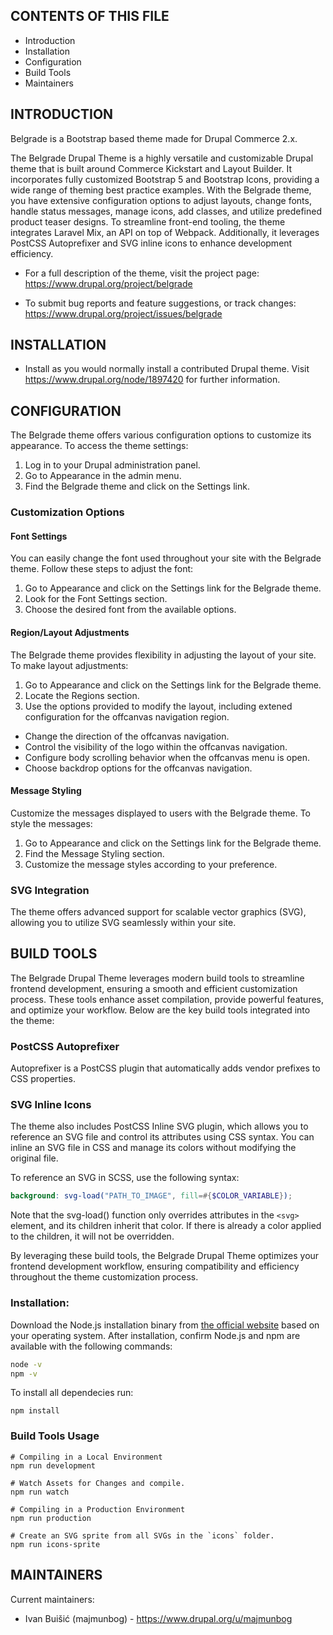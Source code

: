 ## CONTENTS OF THIS FILE

- Introduction
- Installation
- Configuration
- Build Tools
- Maintainers

## INTRODUCTION

Belgrade is a Bootstrap based theme made for Drupal Commerce 2.x.

The Belgrade Drupal Theme is a highly versatile and customizable Drupal theme that is built around Commerce Kickstart and Layout Builder. It incorporates fully customized Bootstrap 5 and Bootstrap Icons, providing a wide range of theming best practice examples. With the Belgrade theme, you have extensive configuration options to adjust layouts, change fonts, handle status messages, manage icons, add classes, and utilize predefined product teaser designs. To streamline front-end tooling, the theme integrates Laravel Mix, an API on top of Webpack. Additionally, it leverages PostCSS Autoprefixer and SVG inline icons to enhance development efficiency.

* For a full description of the theme, visit the project page: https://www.drupal.org/project/belgrade

* To submit bug reports and feature suggestions, or track changes: https://www.drupal.org/project/issues/belgrade

## INSTALLATION

- Install as you would normally install a contributed Drupal theme. Visit https://www.drupal.org/node/1897420 for further information.

## CONFIGURATION

The Belgrade theme offers various configuration options to customize its appearance. To access the theme settings:

1. Log in to your Drupal administration panel.
2. Go to Appearance in the admin menu.
3. Find the Belgrade theme and click on the Settings link.

### Customization Options

#### Font Settings

You can easily change the font used throughout your site with the Belgrade theme. Follow these steps to adjust the font:

1. Go to Appearance and click on the Settings link for the Belgrade theme.
2. Look for the Font Settings section.
3. Choose the desired font from the available options.

#### Region/Layout Adjustments

The Belgrade theme provides flexibility in adjusting the layout of your site. To make layout adjustments:

1. Go to Appearance and click on the Settings link for the Belgrade theme.
2. Locate the Regions section.
3. Use the options provided to modify the layout, including extened configuration for the offcanvas navigation region.

- Change the direction of the offcanvas navigation.
- Control the visibility of the logo within the offcanvas navigation.
- Configure body scrolling behavior when the offcanvas menu is open.
- Choose backdrop options for the offcanvas navigation.

#### Message Styling

Customize the messages displayed to users with the Belgrade theme. To style the messages:

1. Go to Appearance and click on the Settings link for the Belgrade theme.
2. Find the Message Styling section.
3. Customize the message styles according to your preference.

### SVG Integration

The theme offers advanced support for scalable vector graphics (SVG), allowing you to utilize SVG seamlessly within your site.

## BUILD TOOLS

The Belgrade Drupal Theme leverages modern build tools to streamline frontend development, ensuring a smooth and efficient customization process. These tools enhance asset compilation, provide powerful features, and optimize your workflow. Below are the key build tools integrated into the theme:

### PostCSS Autoprefixer

Autoprefixer is a PostCSS plugin that automatically adds vendor prefixes to CSS properties.

### SVG Inline Icons

The theme also includes PostCSS Inline SVG plugin, which allows you to reference an SVG file and control its attributes using CSS syntax. You can inline an SVG file in CSS and manage its colors without modifying the original file.

To reference an SVG in SCSS, use the following syntax:

``` SCSS
background: svg-load("PATH_TO_IMAGE", fill=#{$COLOR_VARIABLE});
```

Note that the svg-load() function only overrides attributes in the `<svg>` element, and its children inherit that color. If there is already a color applied to the children, it will not be overridden.

By leveraging these build tools, the Belgrade Drupal Theme optimizes your frontend development workflow, ensuring compatibility and efficiency throughout the theme customization process.

### Installation:

Download the Node.js installation binary from [the official website](https://nodejs.org/dist/) based on your operating system. After installation, confirm Node.js and npm are available with the following commands:

```bash
node -v
npm -v
```

To install all dependecies run:

```
npm install
```

### Build Tools Usage

``` NODE
# Compiling in a Local Environment
npm run development

# Watch Assets for Changes and compile.
npm run watch

# Compiling in a Production Environment
npm run production

# Create an SVG sprite from all SVGs in the `icons` folder.
npm run icons-sprite
```

## MAINTAINERS

Current maintainers:

- Ivan Buišić (majmunbog) - https://www.drupal.org/u/majmunbog
